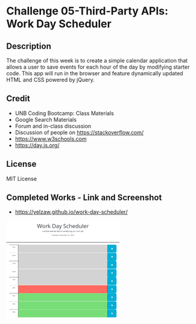 # Challenge 05-Third-Party APIs: Work Day Scheduler

## Description
The challenge of this week is to create a simple calendar application that allows a user to save events for each hour of the day by modifying starter code. This app will run in the browser and feature dynamically updated HTML and CSS powered by jQuery.

## Credit
- UNB Coding Bootcamp: Class Materials 
- Google Search Materials
- Forum and in-class discussion 
- Discussion of people on https://stackoverflow.com/
- https://www.w3schools.com
- https://day.js.org/

## License
MIT License

## Completed Works - Link and Screenshot

- https://yelzaw.github.io/work-day-scheduler/

<img src="/assets/images/web-broswer.png" width="300" alt="Screenshot of webpage">